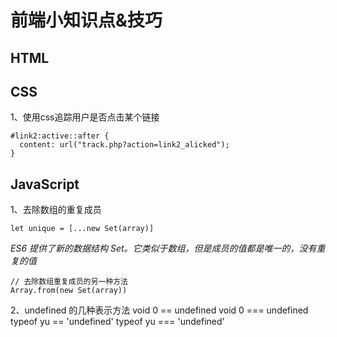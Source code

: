 # 前端小知识点&技巧

## HTML

## CSS
1、使用css追踪用户是否点击某个链接
```
#link2:active::after {
  content: url("track.php?action=link2_alicked");
}
```

## JavaScript

1、去除数组的重复成员
```
let unique = [...new Set(array)]
```
*ES6 提供了新的数据结构 Set。它类似于数组，但是成员的值都是唯一的，没有重复的值*
```
// 去除数组重复成员的另一种方法
Array.from(new Set(array))
```

2、undefined 的几种表示方法
void 0 == undefined  void 0 === undefined
typeof yu == 'undefined'  typeof yu === 'undefined'


